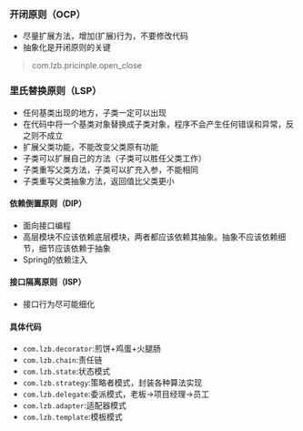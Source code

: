 ### 开闭原则（OCP）
   * 尽量扩展方法，增加(扩展)行为，不要修改代码
   * 抽象化是开闭原则的关键 
   > com.lzb.pricinple.open_close
    
### 里氏替换原则（LSP）
    
   * 任何基类出现的地方，子类一定可以出现
   * 在代码中将一个基类对象替换成子类对象，程序不会产生任何错误和异常，反之则不成立
   * 扩展父类功能，不能改变父类原有功能
   * 子类可以扩展自己的方法（子类可以胜任父类工作）
   * 子类重写父类方法，子类可以扩充入参，不能相同
   * 子类重写父类抽象方法，返回值比父类更小
    
#### 依赖倒置原则（DIP）
    
   * 面向接口编程
   * 高层模块不应该依赖底层模块，两者都应该依赖其抽象。抽象不应该依赖细节，细节应该依赖于抽象
   * Spring的依赖注入
    
#### 接口隔离原则（ISP）
   * 接口行为尽可能细化
   
#### 具体代码
   * `com.lzb.decorator`:煎饼+鸡蛋+火腿肠
   * `com.lzb.chain`:责任链
   * `com.lzb.state`:状态模式
   * `com.lzb.strategy`:策略者模式，封装各种算法实现
   * `com.lzb.delegate`:委派模式，老板->项目经理->员工
   * `com.lzb.adapter`:适配器模式
   * `com.lzb.template`:模板模式
